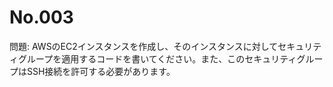 # No.003

問題: AWSのEC2インスタンスを作成し、そのインスタンスに対してセキュリティグループを適用するコードを書いてください。また、このセキュリティグループはSSH接続を許可する必要があります。
